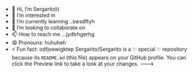 - 👋 Hi, I’m Sergarito))
- 👀 I’m interested in 
- 🌱 I’m currently learning ..swsdftyh
- 💞️ I’m looking to collaborate on 
- 📫 How to reach me ...jydtrhgerhg
- 😄 Pronouns: huhuheh
- ⚡ Fun fact: odfjoewigktep
Sergarito/Sergarito is a ✨ special ✨ repository because its `README.md` (this file) appears on your GitHub profile.
You can click the Preview link to take a look at your changes.
--->
